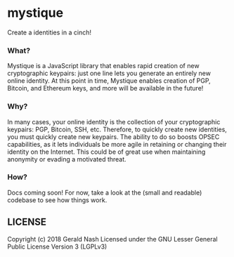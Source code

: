 # mystique
Create a identities in a cinch!

### What?
Mystique is a JavaScript library that enables rapid creation of new cryptographic keypairs: just one line lets you generate an entirely new online identity. At this point in time, Mystique enables creation of PGP, Bitcoin, and Ethereum keys, and more will be available in the future!  

### Why?
In many cases, your online identity is the collection of your cryptographic keypairs: PGP, Bitcoin, SSH, etc. Therefore, to quickly create new identities, you must quickly create new keypairs. The ability to do so boosts OPSEC capabilities, as it lets individuals be more agile in retaining or changing their identity on the Internet. This could be of great use when maintaining anonymity or evading a motivated threat.  

### How?
Docs coming soon! For now, take a look at the (small and readable) codebase to see how things work.

## LICENSE
Copyright (c) 2018 Gerald Nash
Licensed under the GNU Lesser General Public License Version 3 (LGPLv3)
